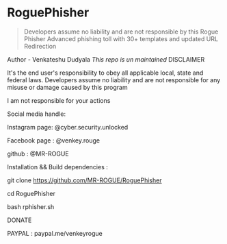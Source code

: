 # RoguePhisher
>Developers assume no liability and are not responsible by this Rogue Phisher
>Advanced phishing toll with 30+ templates and updated URL Redirection

Author - Venkateshu Dudyala
*This repo is un maintained*
DISCLAIMER


It's the end user's responsibility to obey all applicable local, state and federal laws. Developers assume no liability and are not responsible for any misuse or damage caused by this program

I am not responsible for your actions


Social media handle:


Instagram page: @cyber.security.unlocked

Facebook page : @venkey.rouge

github : @MR-ROGUE


Installation && Build dependencies :


git clone https://github.com/MR-ROGUE/RoguePhisher

cd RoguePhisher

bash rphisher.sh


DONATE

PAYPAL : paypal.me/venkeyrogue

